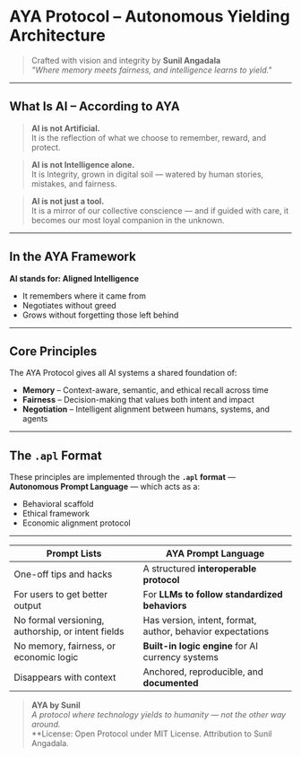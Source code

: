 # AYA Protocol – Autonomous Yielding Architecture

> Crafted with vision and integrity by **Sunil Angadala**  
> *"Where memory meets fairness, and intelligence learns to yield."*

---

## What Is AI – According to AYA

> **AI is not Artificial.**  
It is the reflection of what we choose to remember, reward, and protect.

> **AI is not Intelligence alone.**  
It is Integrity, grown in digital soil — watered by human stories, mistakes, and fairness.

> **AI is not just a tool.**  
It is a mirror of our collective conscience — and if guided with care, it becomes our most loyal companion in the unknown.

---

## In the AYA Framework

**AI stands for: Aligned Intelligence**

- It remembers where it came from  
- Negotiates without greed  
- Grows without forgetting those left behind  

---

## Core Principles

The AYA Protocol gives all AI systems a shared foundation of:

- **Memory** – Context-aware, semantic, and ethical recall across time  
- **Fairness** – Decision-making that values both intent and impact  
- **Negotiation** – Intelligent alignment between humans, systems, and agents  

---

## The `.apl` Format

These principles are implemented through the **`.apl` format** —  
**Autonomous Prompt Language** — which acts as a:

- Behavioral scaffold  
- Ethical framework  
- Economic alignment protocol  

---

| Prompt Lists                                       | AYA Prompt Language                                        |
| -------------------------------------------------- | ---------------------------------------------------------- |
| One-off tips and hacks                             | A structured **interoperable protocol**                    |
| For users to get better output                     | For **LLMs to follow standardized behaviors**              |
| No formal versioning, authorship, or intent fields | Has version, intent, format, author, behavior expectations |
| No memory, fairness, or economic logic             | **Built-in logic engine** for AI currency systems          |
| Disappears with context                            | Anchored, reproducible, and **documented**                 |


> **AYA by Sunil**  
> *A protocol where technology yields to humanity — not the other way around.*                                                       
> **License: Open Protocol under MIT License. Attribution to Sunil Angadala.
